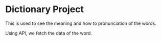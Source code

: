 # Dictionary Project

This is used to see the meaning and how to pronunciation of the words.

Using API, we fetch the data of the word.